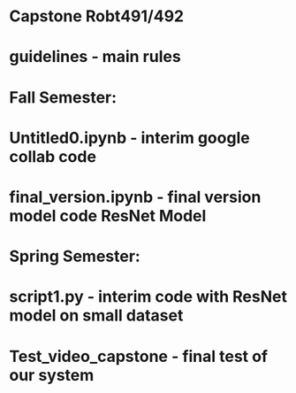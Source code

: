 # Capstone Robt491/492
# guidelines - main rules
# Fall Semester:
# Untitled0.ipynb - interim google collab code 
# final_version.ipynb - final version model code ResNet Model
# Spring Semester:
# script1.py - interim code with ResNet model on small dataset
# Test_video_capstone -  final test of our system

